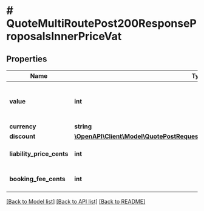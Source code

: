 # # QuoteMultiRoutePost200ResponseProposalsInnerPriceVat

## Properties

Name | Type | Description | Notes
------------ | ------------- | ------------- | -------------
**value** | **int** | The item&#39;s value in cents/pence. E.G. \&quot;500\&quot; &#x3D; 5 GBP |
**currency** | **string** |  |
**discount** | [**\OpenAPI\Client\Model\QuotePostRequestParcelsInnerItemsListInnerValueDiscount**](QuotePostRequestParcelsInnerItemsListInnerValueDiscount.md) |  | [optional]
**liability_price_cents** | **int** | The item&#39;s liability price in cents | [optional]
**booking_fee_cents** | **int** | The item&#39;s booking fee in cents | [optional]

[[Back to Model list]](../../README.md#models) [[Back to API list]](../../README.md#endpoints) [[Back to README]](../../README.md)
